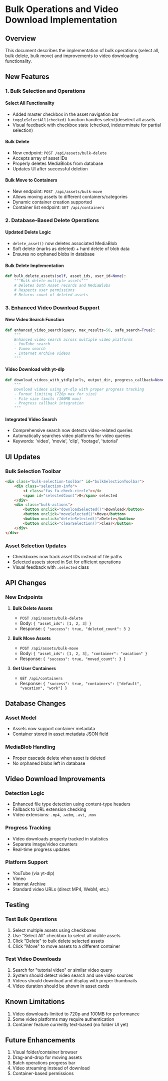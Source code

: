 # Bulk Operations and Video Download Implementation

## Overview
This document describes the implementation of bulk operations (select all, bulk delete, bulk move) and improvements to video downloading functionality.

## New Features

### 1. Bulk Selection and Operations

#### Select All Functionality
- Added master checkbox in the asset navigation bar
- `toggleSelectAll(checked)` function handles select/deselect all assets
- Visual feedback with checkbox state (checked, indeterminate for partial selection)

#### Bulk Delete
- New endpoint: `POST /api/assets/bulk-delete`
- Accepts array of asset IDs
- Properly deletes MediaBlobs from database
- Updates UI after successful deletion

#### Bulk Move to Containers
- New endpoint: `POST /api/assets/bulk-move`
- Allows moving assets to different containers/categories
- Dynamic container creation supported
- Container list endpoint: `GET /api/containers`

### 2. Database-Based Delete Operations

#### Updated Delete Logic
- `delete_asset()` now deletes associated MediaBlob
- Soft delete (marks as deleted) + hard delete of blob data
- Ensures no orphaned blobs in database

#### Bulk Delete Implementation
```python
def bulk_delete_assets(self, asset_ids, user_id=None):
    """Bulk delete multiple assets"""
    # Deletes both Asset records and MediaBlobs
    # Respects user permissions
    # Returns count of deleted assets
```

### 3. Enhanced Video Download Support

#### New Video Search Function
```python
def enhanced_video_search(query, max_results=50, safe_search=True):
    """
    Enhanced video search across multiple video platforms
    - YouTube search
    - Vimeo search  
    - Internet Archive videos
    """
```

#### Video Download with yt-dlp
```python
def download_videos_with_ytdlp(urls, output_dir, progress_callback=None):
    """
    Download videos using yt-dlp with proper progress tracking
    - Format limiting (720p max for size)
    - File size limits (100MB max)
    - Progress callback integration
    """
```

#### Integrated Video Search
- Comprehensive search now detects video-related queries
- Automatically searches video platforms for video queries
- Keywords: 'video', 'movie', 'clip', 'footage', 'tutorial'

## UI Updates

### Bulk Selection Toolbar
```html
<div class="bulk-selection-toolbar" id="bulkSelectionToolbar">
    <div class="selection-info">
        <i class="fas fa-check-circle"></i>
        <span id="selectedCount">0</span> selected
    </div>
    <div class="bulk-actions">
        <button onclick="downloadSelected()">Download</button>
        <button onclick="moveSelected()">Move</button>
        <button onclick="deleteSelected()">Delete</button>
        <button onclick="clearSelection()">Clear</button>
    </div>
</div>
```

### Asset Selection Updates
- Checkboxes now track asset IDs instead of file paths
- Selected assets stored in Set for efficient operations
- Visual feedback with `.selected` class

## API Changes

### New Endpoints

1. **Bulk Delete Assets**
   - `POST /api/assets/bulk-delete`
   - Body: `{ "asset_ids": [1, 2, 3] }`
   - Response: `{ "success": true, "deleted_count": 3 }`

2. **Bulk Move Assets**
   - `POST /api/assets/bulk-move`
   - Body: `{ "asset_ids": [1, 2, 3], "container": "vacation" }`
   - Response: `{ "success": true, "moved_count": 3 }`

3. **Get User Containers**
   - `GET /api/containers`
   - Response: `{ "success": true, "containers": ["default", "vacation", "work"] }`

## Database Changes

### Asset Model
- Assets now support container metadata
- Container stored in asset metadata JSON field

### MediaBlob Handling
- Proper cascade delete when asset is deleted
- No orphaned blobs left in database

## Video Download Improvements

### Detection Logic
- Enhanced file type detection using content-type headers
- Fallback to URL extension checking
- Video extensions: `.mp4`, `.webm`, `.avi`, `.mov`

### Progress Tracking
- Video downloads properly tracked in statistics
- Separate image/video counters
- Real-time progress updates

### Platform Support
- YouTube (via yt-dlp)
- Vimeo
- Internet Archive
- Standard video URLs (direct MP4, WebM, etc.)

## Testing

### Test Bulk Operations
1. Select multiple assets using checkboxes
2. Use "Select All" checkbox to select all visible assets
3. Click "Delete" to bulk delete selected assets
4. Click "Move" to move assets to a different container

### Test Video Downloads
1. Search for "tutorial video" or similar video query
2. System should detect video search and use video sources
3. Videos should download and display with proper thumbnails
4. Video duration should be shown in asset cards

## Known Limitations

1. Video downloads limited to 720p and 100MB for performance
2. Some video platforms may require authentication
3. Container feature currently text-based (no folder UI yet)

## Future Enhancements

1. Visual folder/container browser
2. Drag-and-drop for moving assets
3. Batch operations progress bar
4. Video streaming instead of download
5. Container-based permissions 